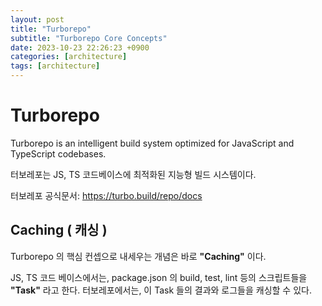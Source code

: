 ```yaml
---
layout: post
title: "Turborepo"
subtitle: "Turborepo Core Concepts"
date: 2023-10-23 22:26:23 +0900
categories: [architecture]
tags: [architecture]
---
```

# Turborepo

Turborepo is an intelligent build system optimized for JavaScript and TypeScript codebases.

터보레포는 JS, TS 코드베이스에 최적화된 지능형 빌드 시스템이다.

터보레포 공식문서: https://turbo.build/repo/docs

## Caching ( 캐싱 )

Turborepo 의 핵심 컨셉으로 내세우는 개념은 바로 **"Caching"** 이다.

JS, TS 코드 베이스에서는, package.json 의 build, test, lint 등의 스크립트들을 **"Task"** 라고 한다.
터보레포에서는, 이 Task 들의 결과와 로그들을 캐싱할 수 있다.

